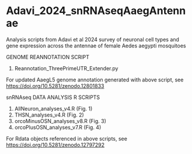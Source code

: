 # Adavi_2024_snRNAseqAaegAntennae
Analysis scripts from Adavi et al 2024 survey of neuronal cell types and gene expression across the antennae of female Aedes aegypti mosquitoes

GENOME REANNOTATION SCRIPT
1) Reannotation_ThreePrimeUTR_Extender.py

For updated AaegL5 genome annotation generated with above script, see https://doi.org/10.5281/zenodo.12801833
  
snRNAseq DATA ANALYSIS R SCRIPTS
1) AllNeuron_analyses_v4.R (Fig. 1)
2) THSN_analyses_v4.R (Fig. 2)
3) orcoMinusOSN_analyses_v8.R (Fig. 3)
4) orcoPlusOSN_analyses_v7.R (Fig. 4)

For Rdata objects referenced in above scripts, see https://doi.org/10.5281/zenodo.12797292
